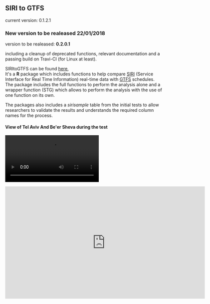 ## SIRI to GTFS

current version: 0.1.2.1

### New version to be realeased 22/01/2018
version to be realeased: **0.2.0.1**
        
including a cleanup of deprecated functions, relevant documentation and a passing build on Travi-CI (for Linux at least).

SIRItoGTFS can be found [here](https://github.com/bogind/SIRItoGTFS),       
It's a **R** package which includes functions to help compare [SIRI](http://user47094.vs.easily.co.uk/siri/documentation.htm) (Service Interface for Real Time Information) real-time data with [GTFS](https://developers.google.com/transit/gtfs/) schedules.      
The package includes the full functions to perform the analysis alone and a wrapper function (STG) which allows to perform the analysis with the use of one function on its own.        

The packages also includes a *sirisample* table from the initial tests to allow researchers to validate the results and understands the required column names for the process.

#### View of Tel Aviv And Be'er Sheva during the test           
          
                                
![](https://raw.githubusercontent.com/bogind/bogind.github.io/master/videos/test.mp4)                                
<iframe src="https://raw.githubusercontent.com/bogind/bogind.github.io/master/videos/test.mp4" width="640" height="360" frameborder="0" controls preload autoplay></iframe>
